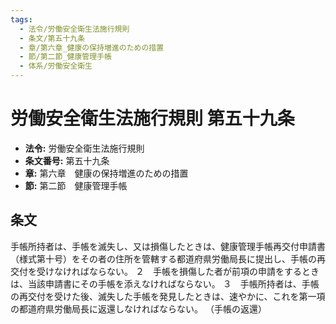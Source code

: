 ```yaml
---
tags:
  - 法令/労働安全衛生法施行規則
  - 条文/第五十九条
  - 章/第六章_健康の保持増進のための措置
  - 節/第二節_健康管理手帳
  - 体系/労働安全衛生
---
```

# 労働安全衛生法施行規則 第五十九条

- **法令:** 労働安全衛生法施行規則
- **条文番号:** 第五十九条
- **章:** 第六章　健康の保持増進のための措置
- **節:** 第二節　健康管理手帳

## 条文
手帳所持者は、手帳を滅失し、又は損傷したときは、健康管理手帳再交付申請書（様式第十号）をその者の住所を管轄する都道府県労働局長に提出し、手帳の再交付を受けなければならない。
２　手帳を損傷した者が前項の申請をするときは、当該申請書にその手帳を添えなければならない。
３　手帳所持者は、手帳の再交付を受けた後、滅失した手帳を発見したときは、速やかに、これを第一項の都道府県労働局長に返還しなければならない。
（手帳の返還）

